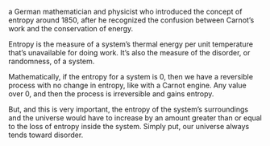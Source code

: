 a German mathematician and physicist who introduced the concept of entropy around 1850, after he recognized the confusion between Carnot’s work and the conservation of energy.

Entropy is the measure of a system’s thermal energy per unit temperature that’s unavailable for doing work.
It’s also the measure of the disorder, or randomness, of a system.

Mathematically, if the entropy for a system is 0, then we have a reversible process with no change in entropy, like with a Carnot engine.
Any value over 0, and then the process is irreversible and gains entropy.

But, and this is very important, the entropy of the system’s surroundings and the universe would have to increase by an amount greater than or equal to the loss of entropy inside the system.
Simply put, our universe always tends toward disorder.
